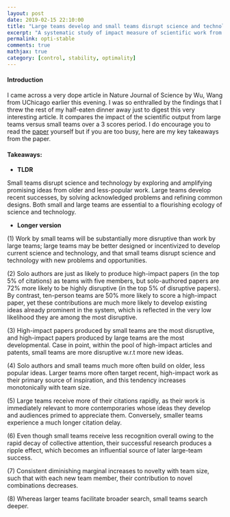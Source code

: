 ```yaml
---
layout: post
date: 2019-02-15 22:10:00
title: "Large teams develop and small teams disrupt science and technology."
excerpt: "A systematic study of impact measure of scientific work from small teams vs. large teams."
permalink: opti-stable
comments: true
mathjax: true
category: [control, stability, optimality]
---
```


#### Introduction

I came across a very dope article in Nature Journal of Science by Wu, Wang from UChicago earlier this evening. I was so enthralled by the findings that I threw the rest of my half-eaten dinner away just to digest this very interesting article. It compares the impact of the scientific output from large teams versus small teams over a 3 scores period. I do encourage you to read the [paper](https://www.nature.com/articles/s41586-019-0941-9) yourself but if you are too busy, here are my key takeaways from the paper.

#### Takeaways:

- **TLDR**

Small teams disrupt science and technology by exploring and amplifying promising ideas from older and less-popular work. Large teams develop recent successes, by solving acknowledged problems and refining common designs. Both small and large teams are essential to a flourishing ecology of science and technology.

- **Longer version**

(1) Work by small teams will be substantially more disruptive than work by large teams; large teams may be better designed or incentivized to develop current science and technology, and that small teams disrupt science and technology with new problems and opportunities.

(2) Solo authors are just as likely to produce high-impact papers (in the top 5% of citations) as teams with five members, but solo-authored papers are 72% more likely to be highly disruptive (in the top 5% of disruptive papers). By contrast, ten-person teams are 50% more likely to score a high-impact paper, yet these contributions are much more likely to develop existing ideas already prominent in the system, which is reflected in the very low likelihood they are among the most disruptive.

(3) High-impact papers produced by small teams are the most disruptive, and high-impact papers produced by large teams are the most developmental. Case in point, within the pool of high-impact articles and patents, small teams are more disruptive w.r.t more new ideas.

(4) Solo authors and small teams much more often build on older, less popular ideas. Larger
teams more often target recent, high-impact work as their primary source of inspiration, and this tendency increases monotonically with team size.

(5) Large teams receive more of their citations rapidly, as their work is immediately relevant to more contemporaries whose ideas they develop and audiences primed to appreciate them. Conversely, smaller teams experience a much longer citation delay.

(6) Even though small teams receive less recognition overall owing to the rapid decay of collective attention, their successful research produces a ripple effect, which becomes an influential source of later large-team success.

(7) Consistent diminishing marginal increases to novelty with team size, such that with each new team member, their contribution to novel combinations decreases.

(8) Whereas larger teams facilitate broader search, small teams search deeper.
